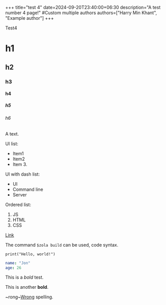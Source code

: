 +++
title="test 4"
date=2024-09-20T23:40:00+06:30
description="A test number 4 page!"
#Custom multiple authors
authors=["Harry Min Khant", "Example author"]
+++

Test4

# h1
## h2
### h3
#### h4
##### h5
###### h6
A text.

Ul list:
* Item1
* Item2
* Item 3.

Ul with dash list:
- UI
- Command line
- Server

Ordered list:
1. JS
2. HTML
3. CSS

[Link](https://example.com)

The command `$zola build` can be used, code syntax.

```
print("Hello, world!")
```

```yaml
name: "Jon"
age: 26
```
This is a *bold* test.

This is another **bold**.

~rong~<ins>Wrong</ins> spelling.